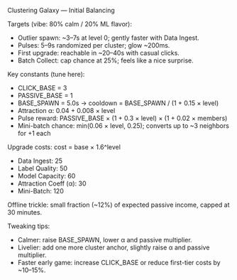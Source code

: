 Clustering Galaxy — Initial Balancing

Targets (vibe: 80% calm / 20% ML flavor):

- Outlier spawn: ~3–7s at level 0; gently faster with Data Ingest.
- Pulses: 5–9s randomized per cluster; glow ~200ms.
- First upgrade: reachable in ~20–40s with casual clicks.
- Batch Collect: cap chance at 25%; feels like a nice surprise.

Key constants (tune here):

- CLICK_BASE = 3
- PASSIVE_BASE = 1
- BASE_SPAWN = 5.0s → cooldown = BASE_SPAWN / (1 + 0.15 × level)
- Attraction α: 0.04 + 0.008 × level
- Pulse reward: PASSIVE_BASE × (1 + 0.3 × level) × (1 + 0.02 × members)
- Mini-batch chance: min(0.06 × level, 0.25); converts up to ~3 neighbors for +1 each

Upgrade costs: cost = base × 1.6^level

- Data Ingest: 25
- Label Quality: 50
- Model Capacity: 60
- Attraction Coeff (α): 30
- Mini-Batch: 120

Offline trickle: small fraction (~12%) of expected passive income, capped at 30 minutes.

Tweaking tips:

- Calmer: raise BASE_SPAWN, lower α and passive multiplier.
- Livelier: add one more cluster anchor, slightly raise α and passive multiplier.
- Faster early game: increase CLICK_BASE or reduce first-tier costs by ~10–15%.

